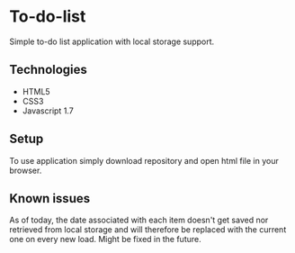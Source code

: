 # To-do-list
Simple to-do list application with local storage support.

## Technologies
* HTML5
* CSS3
* Javascript 1.7

## Setup
To use application simply download repository and open html file in your browser.

## Known issues
As of today, the date associated with each item doesn't get saved nor retrieved from local storage and will therefore be replaced with the current one on every new load. Might be fixed in the future.
